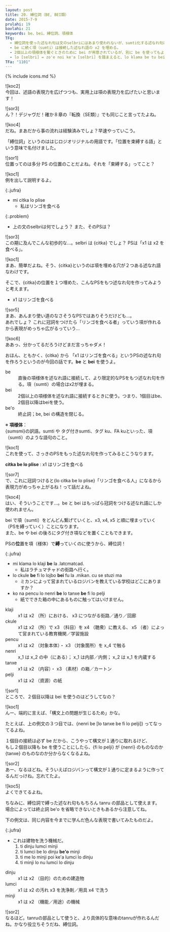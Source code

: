 ```yaml
---
layout: post
title: 20. 縛位詞（BE, BEI類）
date: 2015-7-9
prulahi: 19
bavlahi: 21
keywords: be、bei、縛位詞、項様体
TFq:
  - 縛位詞を使った述なれ句は文のselbriにはあまり使われないが、sumti化する述なれ句にかなり使われる。
  - be に続く項（sumti）は接続した述なれ語の x2 を埋める。
  - 2個以上の項様体を繋ぐときのために bei が用意されているが、別に be を使ってもよい。
  - lo [selbri] = zo'e noi ke'a [selbri] を踏まえると、lo klama be tu bei ti は zo'e noi ke'a klama tu ti とほぼ同意である。
TFa: "1101"
---
```

{% include icons.md %}

![koc2]  
今回は、述語の表現力を広げつつも、実用上は項の表現力を広げたいと思います！

![sor3]  
ん？！デジャヴだ！確か８章の『転換（SE類）』でも同じこと言ってたよね。

![koc4]  
だね。まあだから事の流れは経験済みでしょ？早速やっていこう。

「縛位詞」というのははじロジオリジナルの用語です。「位置を束縛する語」という意味で名付けました。

![sor1]  
位置ってのは多分 PS の位置のことだよね。それを「束縛する」ってこと？

![koc1]  
例を出して説明するよ。

{:.jufra}
- mi citka lo plise
  - 私はリンゴを食べる



{:.problem}
- 上の文のselbriは何でしょう？ また、そのPSは？



![sor3]  
この期に及んでこんな初歩的な…。selbri は {citka} でしょ？ PSは「x1 は x2 を食べる」。

![koc1]  
まあ、簡単だよね。そう、{citka}というのは項を埋める穴が２つある述なれ語なわけです。

そこで、{citka}の位置を１つ埋めた、こんなPSをもつ述なれ句を作ってみようと考えます。

- x1 はリンゴを食べる



![sor5]  
まあ、あんまり使い道のなさそうなPSではありそうだけども…。  
あれでしょ？ これに冠詞をつけたら「リンゴを食べる者」っていう項が作れるから表現がめっちゃ広がるっていう…

![koc6]  
ああっ、分かってるだろうけどまだ言っちゃダメ！

おほん、ともかく、{citka} から 「x1 はリンゴを食べる」というPSの述なれ句を作ろうというのが今回の話です。<b>be</b> と <b>bei</b> を使うよ。

<dl class="drani">
<dt>be</dt>
<dd >直後の項様体を述なれ語に接続して、より限定的なPSをもつ述なれ句を作る。項（sumti）の場合はx2が埋まる。</dd>
<dt>bei</dt>
<dd >2個以上の項様体を述なれ語に接続するときに使う。つまり、1個目はbe、2個目以降はbeiを使う。</dd>
<dt>be'o</dt>
<dd >終止詞；be, bei の構造を閉じる。</dd>
</dl>

<div class="box">
※ <b>項様体</b>：<br>{sumsmi}の訳語。sumti や タグ付きsumti、タグ ku、FA kuといった、項（sumti）のような語句のこと。
</div>


![koc1]  
これを使って、さっきのPSをもった述なれ句を作ってみるとこうなります。

<b>citka be lo plise</b> : x1 はリンゴを食べる

![sor7]  
で、これに冠詞つけると{lo citka be lo plise}「リンゴを食べる人」になるから表現力がめっちゃ上がるね！って話だよね。

![koc4]  
はい、そういうことです…。be と bei はもっぱら冠詞をつける述なれ語にしか使われません。

bei で項（sumti）をどんどん繋げていくと、x3, x4, x5 と順に埋まっていく（PSを縛っていく）ことになります。  
また、be や bei の後ろにタグ付き項などを置くこともできます。

PSの<b>位</b>置を項（様体）で<b>縛</b>っていくのに使うから、縛位詞！

{:.jufra}
- mi klama lo klaji <b>be</b> la .latcmatcad.
  - 私はラチュマチャドの街路へ行く。
- lo ckule <b>be</b> fi lo lojbo <b>bei</b> fu la .mikan. cu se stuzi ma
  - ミカンによって営まれているロジバンを教えている学校はどこにありますか？
- ko na pencu lo nenri <b>be</b> lo tanxe <b>be</b> fi lo pelji
  - 紙でできた箱の中にあるものに触ってはいけません。



<dl class="valsi">
<dt>klaji</dt>
<dd >x1 は x2 （所）における、 x3 につながる街路／通り／回廊</dd>
<dt>ckule</dt>
<dd >x1 は x2 （所）で x3 （科目）を x4 （聴衆）に教える、 x5 （者）によって営まれている教育機関／学習施設</dd>
<dt>pencu</dt>
<dd >x1 は x2 （対象本体）・ x3 （対象箇所）を x_4 で触る</dd>
<dt>nenri</dt>
<dd >x_1 は x_2 の中（にある）；  x_1 は内部／内側；  x_2 は x_1 を内蔵する</dd>
<dt>tanxe</dt>
<dd >x1 は x2 （内容）・ x3 （素材）の箱／カートン</dd>
<dt>pelji</dt>
<dd >x1 は x2 （資源）の紙</dd>
</dl>

![sor1]  
ところで、２個目以降は bei を使うのはどうしてなの？

![koc1]  
んー、端的に言えば、「構文上の問題が生じるため」かな。

たとえば、上の例文の３つ目では、{nenri be [lo tanxe be fi lo pelji]} ってなってるよね。

１個目の接続は必ず be だから、こうやって構文が１通りに取れるけど、  
もし２個目以降も be を使うことにしたら、{fi lo pelji} が {nenri} のものなのか {tanxe} のものなのか分からなくなるよね。

![sor2]  
あー、なるほどね。そういえばロジバンって構文が１通りに定まるように作ってるんだっけね。忘れてたよ。

![koc5]  
よくできてるよね。

ちなみに、縛位詞で縛った述なれ句ももちろん tanru の部品として使えます。  
場合によっては終止詞 be'o を省略できないときもあるから注意してね。

下の例文は、同じ内容を今までに学んだ色んな表現で書いてみたものだよ。

{:.jufra}
- これは建物を洗う機械だ。
  1. ti dinju lumci minji
  2. ti lumci be lo dinju **be'o** minji
  3. ti me lo minji poi ke'a lumci lo dinju
  4. ti minji lo nu lumci lo dinju



<dl class="valsi">
<dt>dinju</dt>
<dd >x1 は x2 （目的）のための建造物</dd>
<dt>lumci</dt>
<dd >x1 は x2 の汚れ x3 を洗浄剤／用具 x4 で洗う</dd>
<dt>minji</dt>
<dd >x1 は x2 （機能／用途）の機械</dd>
</dl>

![sor2]  
なるほど。tanruの部品として使うと、より具体的な意味のtanruが作れるんだね。かなり役立ちそうだね、縛位詞。
